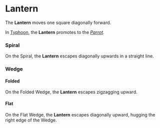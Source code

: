 # Lantern

The **Lantern** moves one square diagonally forward.

In [Typhoon](#chess-v:rules/typhoon-revised), the **Lantern**
promotes to the [*Parrot*](war_machine.html?piece=parrot).

### Spiral

On the Spiral, the **Lantern** escapes diagonally upwards in a
straight line.

### Wedge

#### Folded

On the Folded Wedge, the **Lantern** escapes zigzagging upward.

#### Flat

On the Flat Wedge, the **Lantern** escapes diagonally upward,
hugging the right edge of the Wedge.
